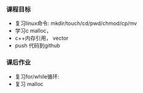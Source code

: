 ### 课程目标
* 复习linux命令: mkdir/touch/cd/pwd/chmod/cp/mv 
* 学习c malloc，
* c++内存引用， vector
* push 代码到github

### 课后作业
* 复习for/while循环:
* 复习 malloc
